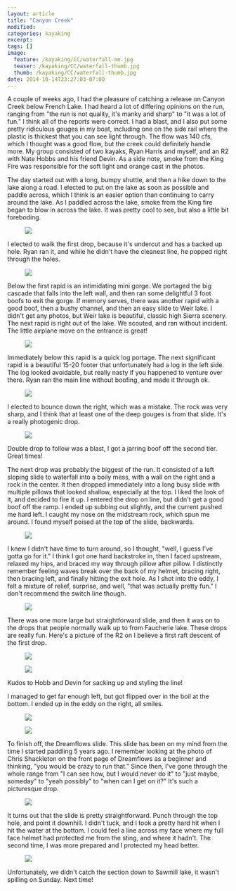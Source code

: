 ```yaml
---
layout: article
title: "Canyon Creek"
modified:
categories: kayaking
excerpt:
tags: []
image:
  feature: /kayaking/CC/waterfall-me.jpg
  teaser: /kayaking/CC/waterfall-thumb.jpg
  thumb: /kayaking/CC/waterfall-thumb.jpg
date: 2014-10-14T23:27:03-07:00
---
```


A couple of weeks ago, I had the pleasure of catching a release on Canyon Creek below French Lake.  I had heard a lot of differing opinions on the run, ranging from "the run is not quality, it's manky and sharp" to "it was a lot of fun."  I think all of the reports were correct.  I had a blast, and I also put some pretty ridiculous gouges in my boat, including one on the side rail where the plastic is thickest that you can see light through.  The flow was 140 cfs, which I thought was a good flow, but the creek could definitely handle more.  My group consisted of two kayaks, Ryan Harris and myself, and an R2 with Nate Hobbs and his friend Devin. As a side note, smoke from the King Fire was responsible for the soft light and orange cast in the photos.

The day started out with a long, bumpy shuttle, and then a hike down to the lake along a road.  I elected to put on the lake as soon as possible and paddle across, which I think is an easier option than continuing to carry around the lake.  As I paddled across the lake, smoke from the King fire began to blow in across the lake.  It was pretty cool to see, but also a little bit foreboding.  

<figure>
	<img src="{{ site.url }}/images/kayaking/CC/smoky-lake.jpg">
</figure>

I elected to walk the first drop, because it's undercut and has a backed up hole.  Ryan ran it, and while he didn't have the cleanest line, he popped right through the holes.  

<figure>
	<img src="{{ site.url }}/images/kayaking/CC/first-one.jpg">
</figure>

Below the first rapid is an intimidating mini gorge.  We portaged the big cascade that falls into the left wall, and then ran some delightful 3 foot boofs to exit the gorge.  If memory serves, there was another rapid with a good boof, then a bushy channel, and then an easy slide to Weir lake.  I didn't get any photos, but Weir lake is beautiful, classic high Sierra scenery.  The next rapid is right out of the lake.  We scouted, and ran without incident.  The little airplane move on the entrance is great!

<figure>
	<img src="{{ site.url }}/images/kayaking/CC/weir-lake-rapid.jpg">
</figure>

Immediately below this rapid is a quick log portage.  The next significant rapid is a beautiful 15-20 footer that unfortunately had a log in the left side.  The log looked avoidable, but really nasty if you happened to venture over there.  Ryan ran the main line without boofing, and made it through ok.  

<figure>
	<img src="{{ site.url }}/images/kayaking/CC/log-waterfall.jpg">
</figure>

I elected to bounce down the right, which was a mistake.  The rock was very sharp, and I think that at least one of the deep gouges is from that slide.  It's a really photogenic drop.  

<figure>
	<img src="{{ site.url }}/images/kayaking/CC/log-waterfall-scenery.jpg">
</figure>

Double drop to follow was a blast, I got a jarring boof off the second tier.  Great times!

The next drop was probably the biggest of the run.  It consisted of a left sloping slide to waterfall into a boily mess, with a wall on the right and a rock in the center.  It then dropped immediately into a long busy slide with multiple pillows that looked shallow, especially at the top.  I liked the look of it, and decided to fire it up.  I entered the drop on line, but didn't get a good boof off the ramp.  I ended up subbing out slightly, and the current pushed me hard left. I caught my nose on the midstream rock, which spun me around.  I found myself poised at the top of the slide, backwards. 

<figure>
	<img src="{{ site.url }}/images/kayaking/CC/backwards-top.jpg">
</figure>

I knew I didn't have time to turn around, so I thought, "well, I guess I've gotta go for it."  I think I got one hard backstroke in, then I faced upstream, relaxed my hips, and braced my way through pillow after pillow.  I distinctly remember feeling waves break over the back of my helmet, bracing right, then bracing left, and finally hitting the exit hole.  As I shot into the eddy, I felt a mixture of relief, surprise, and well, "that was actually pretty fun."  I don't recommend the switch line though.  

<figure>
	<img src="{{ site.url }}/images/kayaking/CC/backwards-bottom.jpg">
</figure>

There was one more large but straightforward slide, and then it was on to the drops that people normally walk up to from Faucherie lake.  These drops are really fun.  Here's a picture of the R2 on I believe a first raft descent of the first drop.

<figure>
	<img src="{{ site.url }}/images/kayaking/CC/hobbs1.jpg">
</figure>

<figure>
	<img src="{{ site.url }}/images/kayaking/CC/hobbs2.jpg">
</figure>

Kudos to Hobb and Devin for sacking up and styling the line! 

I managed to get far enough left, but got flipped over in the boil at the bottom.  I ended up in the eddy on the right, all smiles.  

<figure>
	<img src="{{ site.url }}/images/kayaking/CC/waterfall-me.jpg">
</figure>
<figure>
	<img src="{{ site.url }}/images/kayaking/CC/waterfall-downstream.jpg">
</figure>

To finish off, the Dreamflows slide.  This slide has been on my mind from the time I started paddling 5 years ago.  I remember looking at the photo of Chris Shackleton on the front page of Dreamflows as a beginner and thinking, "you would be crazy to run that."  Since then, I've gone through the whole range from "I can see how, but I would never do it" to "just maybe, someday" to "yeah possibly" to "when can I get on it?"  It's such a picturesque drop.

<figure>
	<img src="{{ site.url }}/images/kayaking/CC/df-slide-scenery.jpg">
</figure>

It turns out that the slide is pretty straightforward.  Punch through the top hole, and point it downhill.  I didn't tuck, and I took a pretty hard hit when I hit the water at the bottom.  I could feel a line across my face where my full face helmet had protected me from the sting, and where it hadn't.  The second time, I was more prepared and I protected my head better.  

<figure>
	<img src="{{ site.url }}/images/kayaking/CC/df-slide.jpg">
</figure>  

Unfortunately, we didn't catch the section down to Sawmill lake, it wasn't spilling on Sunday.  Next time!